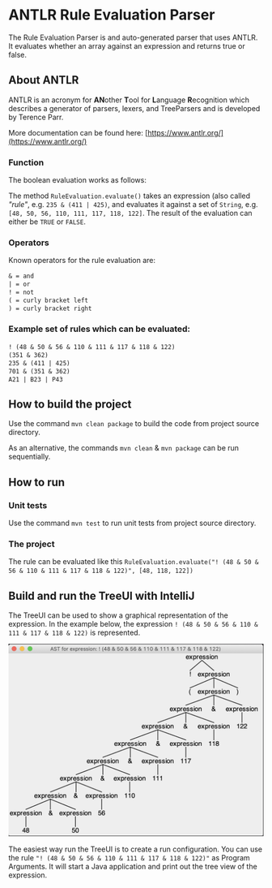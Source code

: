 # ANTLR Rule Evaluation Parser
The Rule Evaluation Parser is and auto-generated parser that uses ANTLR. It evaluates whether an array against an expression and returns true or false. 

## About ANTLR
ANTLR is an acronym for **AN**other **T**ool for **L**anguage **R**ecognition which describes a generator of parsers, lexers, and TreeParsers and is developed by Terence Parr.

More documentation can be found here: [https://www.antlr.org/](https://www.antlr.org/)

### Function
The boolean evaluation works as follows:

The method `RuleEvaluation.evaluate()` takes an expression (also called _"rule"_, e.g. `235 & (411 | 425)`, and evaluates it against a set of `String`, e.g. `[48, 50, 56, 110, 111, 117, 118, 122]`. The result of the evaluation can either be `TRUE` or `FALSE`.

### Operators
Known operators for the rule evaluation are:

```
& = and
| = or
! = not
( = curly bracket left
) = curly bracket right
```

### Example set of rules which can be evaluated:
```
! (48 & 50 & 56 & 110 & 111 & 117 & 118 & 122)
(351 & 362)
235 & (411 | 425)
701 & (351 & 362)
A21 | B23 | P43
```

## How to build the project
Use the command `mvn clean package` to build the code from project source directory.

As an alternative, the commands `mvn clean` & `mvn package` can be run sequentially.

## How to run 

### Unit tests
Use the command `mvn test` to run unit tests from project source directory.

### The project
The rule can be evaluated like this `RuleEvaluation.evaluate("! (48 & 50 & 56 & 110 & 111 & 117 & 118 & 122)", [48, 118, 122])`

## Build and run the TreeUI with IntelliJ
The TreeUI can be used to show a graphical representation of the expression. In the example below, the expression `! (48 & 50 & 56 & 110 & 111 & 117 & 118 & 122)` is represented.

![graphical representation of the expression with TreeUI](images/treeui-expression.png)

The easiest way run the TreeUI is to create a run configuration. You can use the rule `"! (48 & 50 & 56 & 110 & 111 & 117 & 118 & 122)"` as Program Arguments. It will start a Java application and print out the tree view of the expression.
